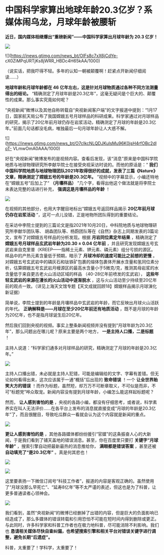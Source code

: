 # 中国科学家算出地球年龄20.3亿岁？系媒体闹乌龙，月球年龄被腰斩

**近日，国内媒体相继爆出“重磅新闻”——中国科学家算出月球年龄为 20.3 亿岁！**

![](https://inews.gtimg.com/news_bt/Ozznw618oDMOI5mE7pzFpMk2w2CqsHNQqjXAr3maFhcaYAA/1000)

![](https://inews.gtimg.com/news_bt/OlFs8c7xX6jCdYe-
cX0ZiMPqURTjKs8jWRR_HBDc4H65kAA/1000)

（说实话，把我吓得不轻。多年的认知一朝被颠覆啊！赶紧点开新闻仔细阅读……）

**地球年龄和月球年龄都在 46 亿年左右，这是针对月球物质通过各种不同方法测量得出的结论。**
“精确测定了月球年龄是20.3亿年”，这毫无疑问是个巨大的、颠覆性的成果。那么事实究竟如何呢？

“央视新闻”微博以及其他自称转载自“央视新闻客户端”的文字报道中提到：“1月17日，国家航天局公布了我国嫦娥五号月球样品的科研成果。科学家通过对月球样品的研究，揭示了20亿年前月球仍存在岩浆活动，精确测定了月球的年龄是20.3亿年。”前面几句话都没毛病，唯独最后一句月球年龄让人大惑不解。

![](https://inews.gtimg.com/news_bt/O7cIkcNLQDJKuIsMu96K0jsH4rfOBc2dloT-
VLmwOmA0AAA/1000)

好在“央视新闻”微博发布的是视频内容。查看后发现，该“消息”原来是中国科学院地质与地球物理研究所李献华院士在接受央视采访时说的。而他的原话是：“
**我们中国科学院地质与地球物理团队2021年取得很好的成就，发表了三篇《Nature》文章，精确测定了嫦娥五号的年龄是20.3亿年。**
”视频中的字幕显示，小编还特地在“嫦娥五号”后加上了“ **（月壤样品）** ”几个字，看得出他这个做法就是将李院士未表达完整的话进行补充，
**强调这是月壤样品的年龄** ！

![](https://inews.gtimg.com/news_bt/OHFBQvKxDdWfkk72KsU2sjo8PCkhDJyA5sswvw8ZezWX4AA/1000)

在视频的其他部分，也用大字醒目地标出“嫦娥五号返回样品揭示 **20亿年前月球仍存在岩浆活动** ”，这可一点儿没错，正是地物所团队得到的重要结论。

在采访中李院士提到的三篇论文是指2021年10月20日，中科院地质与地球物理研究所李献华团队等、
胡森团队等、杨蔚团队等在《自然》杂志上同期发表的3篇论文，宣布了对嫦娥五号样品的分析发现。根据 **月岩同位素定年结果** ，精确测定了
**嫦娥五号月球样品玄武岩年龄为20.30 ± 0.04 亿年前**
，并且研究发现嫦娥五号玄武岩来自克里普（KREEP——指稀土元素、钾元素、磷元素）组分亏损的源区。样品中的产热元素含量低于预期，暗示了
**月球冷却的速度可能比之前想的更慢**
。对嫦娥五号玄武岩中的磷灰石和钛铁矿包裹的熔体包裹体开展水含量和氢同位素分析，估算嫦娥五号玄武岩月幔源区的最高水含量小于5微克/克，推测其母岩浆的水含量低于来自更古老火山活动区域的样品
（40-28亿年前喷发的玄武岩）， **这些年轻玄武岩的来源在漫长的火山活动中逐渐脱水**
，这与火山活动至少持续至20亿年前的观点一致。（详见上海天文馆专题【天文成就回顾18】嫦娥样品揭示月球演化新证据）

简单说，李院士提到的年龄是月壤样品中玄武岩的年龄，而它反映出月球火山活跃的年代。 **正确解释是——月球在至少20亿年前还有地质活动**
，既不是月球的年龄为20亿年，也不是指月球诞生后20亿年。

然后我们回到央视的视频。事实上整条新闻视频并没有提到“月球年龄为20.3亿年”，那么问题出在哪儿呢？原来主要是两个地方， **一是主持人口播，二是标题**
！

主持人说道：“科学家们通多对月球样品的研究，精确测定了月球的年龄是20.3亿年。”

![](https://inews.gtimg.com/news_bt/OU5VSo02vY81CFqOdu9_aMVSwWxOM2a1GWYkXu9w8qKBYAA/1000)

主持人口播出错，未必就是主持人犯错，可能是编辑给的文字、字幕有差错。但无论如何看得出来，这次应该属于一通“概括”后出现的 **致命错误** ！一个
**让全世界贻笑大方的错误**
！而作为标题，虽然短，却万万不可断章取义，不可似是而非，不可“标题党”哗众取宠。新闻内容没有提到月球年龄，小编怎么能这样起标题呢？

然而， **让人感到害怕的是**
，央视的各路小编，都没有仔细思考，或者说，科学素养实在叫人无法评价……在各平台上发布的消息就直接变成“月球的年龄是20.3亿年”了，而且很醒目，导致吃瓜群众一看就会认为这个内容就是新闻的重点。

![](https://inews.gtimg.com/news_bt/OBb9C9bgrRlq2Wzx6KEFI4EpC23x7GIcSvd_vuAq1idZIAA/1000)

**更让人感到害怕的是** ，其他各路媒体都纷纷援引“官媒”的这条振奋人心的大新闻，于是我们看到了铺天盖地的错误消息。甚至，你在百度里只要打
**关键字“月球年龄”** ，搜索引擎自动把最新最热的消息推给你， **满眼都是错误答案** ，甚至还被 **自动填充了“是20.3亿年”**
。真是何其悲也！

![](https://inews.gtimg.com/news_bt/OML9ADvIdsvzSlRI-0LmIgsYkjH7JdcCr9pYOZGlRYcigAA/1000)

![](https://inews.gtimg.com/news_bt/Oo_pdi2MvAVP8hGMjBvuYekX3aCaUoRs4D3t10U_3QbmYAA/1000)

这里要表扬一下微信订阅号“科技工作者”，报道的内容是客观正确的。虽然使用了“月球没那么早死亡”、“延寿8亿年”等不太严谨的表述，但这也是为了科普，让更多普通读者心领神会。

![](https://inews.gtimg.com/news_bt/ONyNP06NQibUm2PoYBBtFON3u7Ji80uUV7AnKPLArAca8AA/1000)

我们看到，虽然“央视新闻”的微博已经删掉了出错的内容，但是巨大的负面影响已经造成了，那么多媒体的错误转载和引用恐怕不可能在短时间内得到删除或更正。与此同时，许多科学家和科普工作者也在极力地科普，尽可能消除不利影响。我们也
**恳请相关媒体尽快自查纠偏，也希望搜索引擎和相关平台对错误关键字进行调整，避免长期“后遗症”。**

科普，太重要了！学科学，太重要了！

